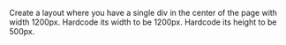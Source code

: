 Create a layout where you have a single div in the center of the page with width 1200px.
Hardcode its width to be 1200px.
Hardcode its height to be 500px.